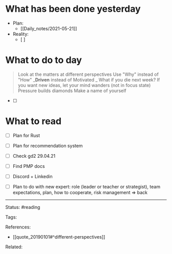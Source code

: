# What has been done yesterday
- Plan:
	- [[Daily_notes/2021-05-21]]
- Reality:
	- [ ] 


# What to do to day
>Look at the matters at different perspectives
>Use "Why" instead of "How"
>_**Driven** instead of Motivated _
>What if you die next week?
>If you want new ideas, let your mind wanders (not in focus state)
>Pressure builds diamonds
>Make a name of yourself


- [ ] 


# What to read

- [ ] Plan for Rust
- [ ] Plan for recommendation system
- [ ] Check gd2 29.04.21
- [ ] Find PMP docs
- [ ] Discord + Linkedin
- [ ] Plan to do with new expert: role (leader or teacher or strategist), team expectations, plan, how to cooperate, risk management => back


---
Status: #reading

Tags: 

References:
- [[quote_20190101#^different-perspectives]]

Related: 
